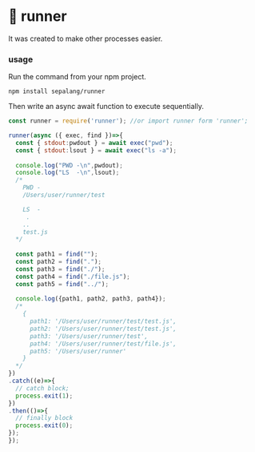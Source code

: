 # 🏃 runner
It was created to make other processes easier.

### usage
Run the command from your npm project.
```
npm install sepalang/runner
```

Then write an async await function to execute sequentially.
```js
const runner = require('runner'); //or import runner form 'runner';

runner(async ({ exec, find })=>{
  const { stdout:pwdout } = await exec("pwd");
  const { stdout:lsout } = await exec("ls -a");
  
  console.log("PWD -\n",pwdout);
  console.log("LS  -\n",lsout);
  /*
    PWD -
    /Users/user/runner/test

    LS  -
     .
    ..
    test.js
  */
  
  const path1 = find("");
  const path2 = find(".");
  const path3 = find("./");
  const path4 = find("./file.js");
  const path5 = find("../");
  
  console.log({path1, path2, path3, path4});
  /*
    { 
      path1: '/Users/user/runner/test/test.js',
      path2: '/Users/user/runner/test/test.js',
      path3: '/Users/user/runner/test',
      path4: '/Users/user/runner/test/file.js',
      path5: '/Users/user/runner'
    }
  */
})
.catch((e)=>{
  // catch block;
  process.exit(1);
})
.then(()=>{
  // finally block
  process.exit(0);
});
});

```


```